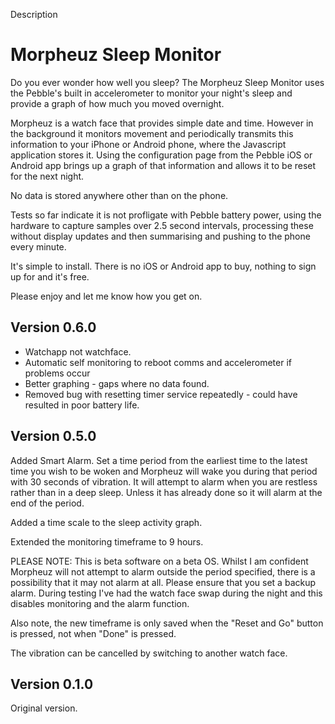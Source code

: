 Description

Morpheuz Sleep Monitor
====================

Do you ever wonder how well you sleep? The Morpheuz Sleep Monitor uses the Pebble's built in accelerometer to monitor your night's sleep and provide a graph of how much you moved overnight.

Morpheuz is a watch face that provides simple date and time. However in the background it monitors movement and periodically transmits this information to your iPhone or Android phone, where the Javascript application stores it. Using the configuration page from the Pebble iOS or Android app brings up a graph of that information and allows it to be reset for the next night.

No data is stored anywhere other than on the phone.

Tests so far indicate it is not profligate with Pebble battery power, using the hardware to capture samples over 2.5 second intervals, processing these without display updates and then summarising and pushing to the phone every minute.

It's simple to install. There is no iOS or Android app to buy, nothing to sign up for and it's free.

Please enjoy and let me know how you get on.

Version 0.6.0
-------------
* Watchapp not watchface.
* Automatic self monitoring to reboot comms and accelerometer if problems occur
* Better graphing - gaps where no data found.
* Removed bug with resetting timer service repeatedly - could have resulted in poor battery life.

Version 0.5.0
-------------
Added Smart Alarm. Set a time period from the earliest time to the latest time you wish to be woken and Morpheuz will wake you during that period with 30 seconds of vibration. It will attempt to alarm when you are restless rather than in a deep sleep. Unless it has already done so it will alarm at the end of the period.

Added a time scale to the sleep activity graph.

Extended the monitoring timeframe to 9 hours.

PLEASE NOTE: This is beta software on a beta OS. Whilst I am confident Morpheuz will not attempt to alarm outside the period specified, there is a possibility that it may not alarm at all. Please ensure that you set a backup alarm. During testing I've had the watch face swap during the night and this disables monitoring and the alarm function.

Also note, the new timeframe is only saved when the "Reset and Go" button is pressed, not when "Done" is pressed.

The vibration can be cancelled by switching to another watch face.

Version 0.1.0
-------------
Original version.


